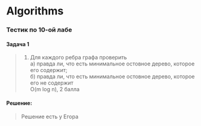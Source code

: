 # Algorithms
### Тестик по 10-ой лабе
#### Задача 1
  > 1) Для каждого ребра графа проверить  
  > а) правда ли, что есть минимальное остовное дерево, которое его содержит;  
  > б) правда ли, что есть минимальное остовное дерево, которое его не содержит  
  > O(m log n), 2 балла  
#### Решение:  
  > Решение есть у Егора
